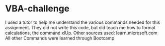 # VBA-challenge
I used a tutor to help me understand the various commands needed for this assignment. They did not write this code, but did teach me how to format calculations, the command xlUp.
Other sources used: learn.microsoft.com
All other Commands were learned through Bootcamp
